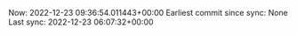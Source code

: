 Now: 2022-12-23 09:36:54.011443+00:00 Earliest commit since sync: None Last sync: 2022-12-23 06:07:32+00:00
